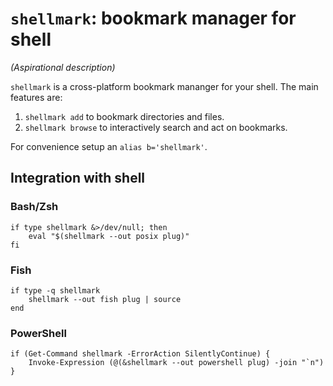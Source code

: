 # `shellmark`: bookmark manager for shell

_(Aspirational description)_

`shellmark` is a cross-platform bookmark mananger for your shell. 
The main features are:
1. `shellmark add` to bookmark directories and files.
2. `shellmark browse` to interactively search and act on bookmarks.

For convenience setup an `alias b='shellmark'`.

## Integration with shell

### Bash/Zsh

```
if type shellmark &>/dev/null; then
    eval "$(shellmark --out posix plug)"
fi
```

### Fish

```
if type -q shellmark
    shellmark --out fish plug | source
end
```

### PowerShell

```
if (Get-Command shellmark -ErrorAction SilentlyContinue) {
    Invoke-Expression (@(&shellmark --out powershell plug) -join "`n")
}
```